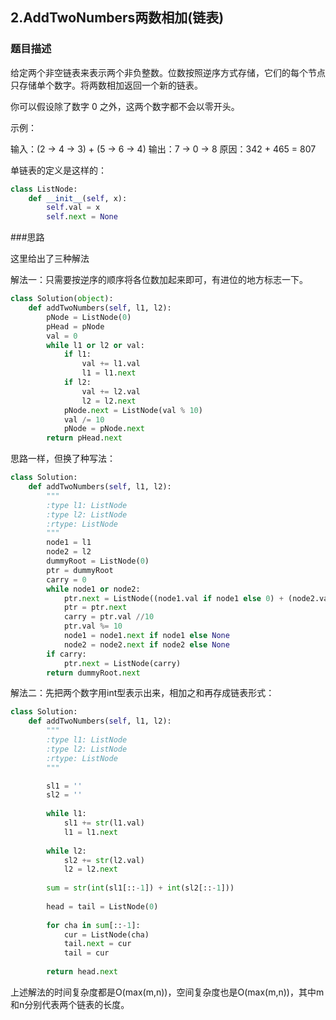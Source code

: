 ## 2.AddTwoNumbers两数相加(链表)

### 题目描述

给定两个非空链表来表示两个非负整数。位数按照逆序方式存储，它们的每个节点只存储单个数字。将两数相加返回一个新的链表。

你可以假设除了数字 0 之外，这两个数字都不会以零开头。

示例：

输入：(2 -> 4 -> 3) + (5 -> 6 -> 4)
输出：7 -> 0 -> 8
原因：342 + 465 = 807



单链表的定义是这样的：

```python
class ListNode:
	def __init__(self, x):
		self.val = x
		self.next = None
```

###思路

这里给出了三种解法

解法一：只需要按逆序的顺序将各位数加起来即可，有进位的地方标志一下。

```python
class Solution(object):
    def addTwoNumbers(self, l1, l2):
        pNode = ListNode(0)
        pHead = pNode
        val = 0
        while l1 or l2 or val:
            if l1:
                val += l1.val
                l1 = l1.next
            if l2:
                val += l2.val
                l2 = l2.next
            pNode.next = ListNode(val % 10)
            val /= 10
            pNode = pNode.next
        return pHead.next
```

思路一样，但换了种写法：

```python
class Solution:
    def addTwoNumbers(self, l1, l2):
        """
        :type l1: ListNode
        :type l2: ListNode
        :rtype: ListNode
        """
        node1 = l1
        node2 = l2
        dummyRoot = ListNode(0)
        ptr = dummyRoot
        carry = 0
        while node1 or node2:
            ptr.next = ListNode((node1.val if node1 else 0) + (node2.val if node2 else 0) + carry)
            ptr = ptr.next
            carry = ptr.val //10
            ptr.val %= 10
            node1 = node1.next if node1 else None
            node2 = node2.next if node2 else None
        if carry:
            ptr.next = ListNode(carry)
        return dummyRoot.next
```

解法二：先把两个数字用int型表示出来，相加之和再存成链表形式：

```python
class Solution:
    def addTwoNumbers(self, l1, l2):
        """
        :type l1: ListNode
        :type l2: ListNode
        :rtype: ListNode
        """

        sl1 = ''
	    sl2 = ''
	    
	    while l1:
	        sl1 += str(l1.val)
	        l1 = l1.next
	        
	    while l2:
	        sl2 += str(l2.val)
	        l2 = l2.next
	    
	    sum = str(int(sl1[::-1]) + int(sl2[::-1]))
	    
	    head = tail = ListNode(0)
	    
	    for cha in sum[::-1]:
	        cur = ListNode(cha)
	        tail.next = cur
	        tail = cur
	        
	    return head.next
```

上述解法的时间复杂度都是O(max(m,n))，空间复杂度也是O(max(m,n))，其中m和n分别代表两个链表的长度。